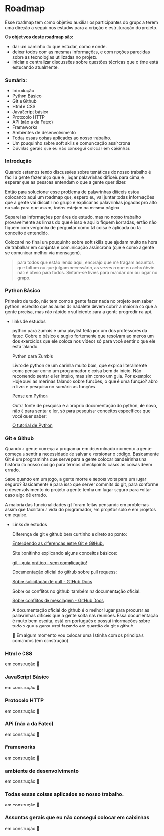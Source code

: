 # Roadmap

Esse roadmap tem como objetivo auxiliar os participantes do grupo a terem uma direção a seguir nos estudos para a criação e estruturação do projeto.

O**s objetivos deste roadmap são:**

- dar um caminho do que estudar, como e onde.
- deixar todos com as mesmas informações, e com noções parecidas sobre as tecnologias utilizadas no projeto.
- Iniciar e centralizar discussões sobre questões técnicas que o time está estudando atualmente.

### Sumário:

- Introdução
- Python Básico
- GIt e Github
- Html e CSS
- JavaScript básico
- Protocolo HTTP
- APi (não a da Fatec)
- Frameworks
- Ambientes de desenvolvimento
- Todas essas coisas aplicados ao nosso trabalho.
- Um pouquinho sobre soft skills e comunicação assíncrona
- Dúvidas gerais que eu não consegui colocar em caixinhas

### **Introdução**

Quando estamos tendo discussões sobre temáticas do nosso trabalho é fácil a gente fazer algo que é , jogar palavrinhas difíceis para cima, e esperar que as pessoas entendam o que a gente quer dizer. 

Então para solucionar esse problema de palavrinhas difíceis estou colocando aqui um roadmap que, espero eu, vai juntar todas informações que a gente vai discutir no grupo e explicar as palavrinhas jogadas pro alto na sala para que assim, todos estejam na mesma página. 

Separei as informações por área de estudo, mas no nosso trabalho provavelmente as linhas do que é isso e aquilo fiquem borradas, então não fiquem com vergonha de perguntar como tal coisa é aplicada ou tal conceito é entendido.

Colocarei no final um pouquinho sobre soft skills que ajudam muito na hora de trabalhar em conjunta e comunicação assíncrona (que é como a gente se comunicar melhor via mensagem).

> para todos que estão lendo aqui, encorajo que me tragam assuntos que faltam ou que julgam necessário, as vezes o que eu acho óbvio não é óbvio para todos. Sintam-se livres para mandar dm ou jogar no grupo.
> 

### Python Básico

Primeiro de tudo, não tem como a gente fazer nada no projeto sem saber python. Acredito que as aulas do nadalete devem cobrir a maioria do que a gente precisa, mas não rápido o suficiente para a gente progredir na api.

- links de estudos
    
    python para zumbis é uma playlist feita por um dos professores da fatec. Cobre o básico e sugiro fortemente que resolvam ao menos um dos exercícios que ele coloca nos vídeos só para você sentir o que ele está falando.
    
    [Python para Zumbis](https://www.youtube.com/playlist?list=PLUukMN0DTKCtbzhbYe2jdF4cr8MOWClXc)
    
    Livro de python de um carinha muito bom, que explica literalmente como pensar como um programador e coisa bem do início. Não recomendo sentar e ler inteiro, mas sim como um guia. Por exemplo: Hoje ouvi as meninas falando sobre funções, o que é uma função? abro o livro e pesquiso no sumário as funções.
    
    [Pense em Python](https://penseallen.github.io/PensePython2e/)
    
    Outra fonte de pesquisa é a próprio documentação do python, de novo, não é para sentar e ler, só para pesquisar conceitos específicos que você quer saber:
    
    [O tutorial de Python](https://docs.python.org/pt-br/3/tutorial/)
    

### Git e Github

Quando a gente começa a programar em determinado momento a gente começa a sentir a necessidade de salvar e versionar o código. Basicamente Git é um programinha que serve para a gente colocar bandeirinhas na história do nosso código para termos checkpoints casos as coisas deem errado. 

Sabe quando em um jogo, a gente morre e depois volta para um lugar seguro? Basicamente é para isso que server commits do git, para conforme o desenvolvimento do projeto a gente tenha um lugar seguro para voltar caso algo dê errado. 

A maioria das funcionalidades git foram feitas pensando em problemas assim que facilitam a vida do programador, em projetos solo e em projetos em equipe. 

- Links de estudos
    
    Diferença de git e github bem curtinho e direto ao ponto:
    
    [Entendendo as diferenças entre Git e GitHub.](https://www.dio.me/articles/entendendo-as-diferencas-entre-git-e-github)
    
    Site bonitinho explicando alguns conceitos básicos:
    
    [git - guia prático - sem complicação!](http://rogerdudler.github.io/git-guide/index.pt_BR.html)
    
    Documentação oficial do github sobre pull requess:
    
    [Sobre solicitação de pull - GitHub Docs](https://docs.github.com/pt/pull-requests/collaborating-with-pull-requests/proposing-changes-to-your-work-with-pull-requests/about-pull-requests)
    
    Sobre os conflitos no github, também na documentação oficial:
    
    [Sobre conflitos de mesclagem - GitHub Docs](https://docs.github.com/pt/pull-requests/collaborating-with-pull-requests/addressing-merge-conflicts/about-merge-conflicts)
    
    A documentação oficial do github é o melhor lugar para procurar as palavrinhas dificeis que a gente solta nas reuniões. Essa documentação é muito bem escrita, está em português e possui informações sobre tudo o que a gente está fazendo em questão de git e github.
    
    <aside>
    🚧 Em algum momento vou colocar uma listinha com os principais comandos (em construção)
    
    </aside>
    

### **Html e CSS**

em construção 🚧

### JavaScript Básico

em construção 🚧

### Protocolo HTTP

em construção 🚧

### APi (não a da Fatec)

em construção 🚧

### Frameworks

em construção 🚧

### ambiente de desenvolvimento

em construção 🚧

### Todas essas coisas aplicados ao nosso trabalho.

em construção 🚧

### Assuntos gerais que eu não consegui colocar em caixinhas

em construção 🚧